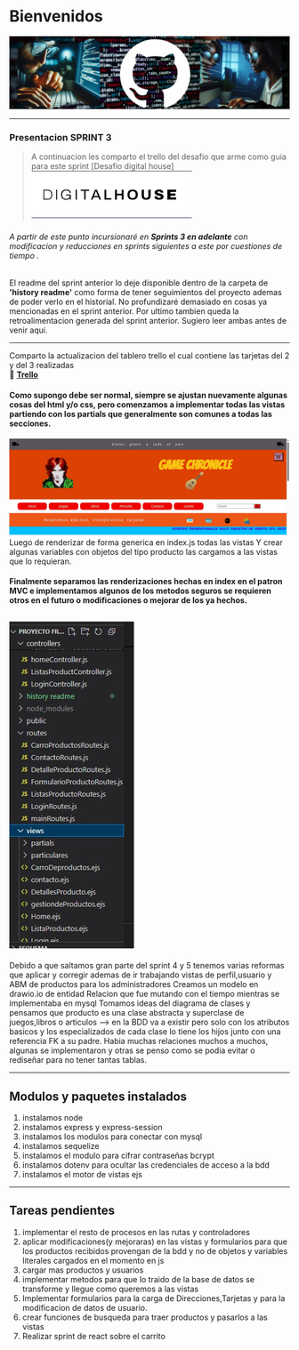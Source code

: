 # Bienvenidos

![Banner de github](./public/estructuras/Medias/Imagenes/Banner-3.jpg)

---  

###  Presentacion   **SPRINT 3**
    
>A continuacion les comparto el trello del desafio que arme como guia para este sprint  [Desafio digital house]
![Logo digital House](./public/estructuras/Medias/Modelos/logo%20digital.png)

###### A partir de este punto incursionaré en **Sprints 3 en adelante** con modificacion y reducciones en sprints siguientes a este por cuestiones de tiempo .  

El readme del sprint anterior lo deje disponible dentro de la carpeta de **'history readme'** como forma de tener seguimientos del proyecto ademas de poder verlo en el historial. No profundizaré demasiado en cosas ya mencionadas en el sprint anterior. Por ultimo tambien queda la retroalimentacion generada del sprint anterior. Sugiero leer ambas antes de venir aqui.    

---
Comparto la actualizacion del tablero trello el cual contiene las tarjetas del 2 y del 3 realizadas   
💽 **[Trello](https://trello.com/invite/b/67e84592e54bdb62f45af6cd/ATTI51fa3abe5934411cf9511f0008d84e63602D0594/proyecto-de-dh)**

#### Como supongo debe ser normal, siempre se ajustan nuevamente algunas cosas del html y/o css, pero comenzamos a implementar todas las vistas partiendo con los  partials  que generalmente son comunes a todas las secciones.
![banner del sitio](public/estructuras/Medias/Modelos/banner.jpg)
Luego de renderizar de forma generica en index.js todas las vistas Y crear algunas variables con objetos del tipo producto las cargamos a las vistas que lo requieran.


#### Finalmente separamos las renderizaciones hechas en index en el patron MVC e implementamos algunos de los metodos seguros se requieren otros en el futuro o modificaciones o mejorar de los ya hechos.
![Estructura de proyecto](<public/estructuras/Medias/Modelos/estructura de proyecto.jpg>)
--- 
Debido a que saltamos gran parte del sprint 4 y 5 tenemos varias reformas que aplicar y corregir ademas de ir trabajando vistas de perfil,usuario y ABM de productos para los administradores
Creamos un modelo en drawio.io de entidad Relacion que fue mutando con el tiempo mientras se implementaba en mysql
Tomamos ideas del diagrama de clases y pensamos que producto es una clase abstracta y superclase de juegos,libros o articulos --> en la BDD va a existir pero solo con los atributos basicos y los especializados de cada clase lo tiene los hijos junto con una referencia FK a su padre.
Habia muchas relaciones muchos a muchos, algunas se implementaron y otras se penso como se podia evitar o rediseñar para no tener tantas tablas.

--- 

## Modulos y paquetes instalados
1. instalamos node
2. instalamos express y express-session
3. instalamos los modulos para conectar con mysql 
4. instalamos sequelize
5. instalamos el modulo para cifrar contraseñas bcrypt
6. instalamos dotenv para ocultar las credenciales de acceso a la bdd
7. instalamos el motor de vistas ejs

---
## Tareas pendientes
1.  implementar el resto de procesos en las rutas y controladores 
2.  aplicar modificaciones(y mejoraras) en las vistas y formularios para que los productos recibidos provengan de la bdd y no de objetos y variables literales cargados en el momento en js
3. cargar mas productos y usuarios 
4. implementar metodos para que lo traido de la base de datos se transforme y llegue como queremos a las vistas
5. Implementar formularios para la carga de Direcciones,Tarjetas y para la modificacion de datos de usuario.
6. crear funciones de busqueda para traer productos y pasarlos a las vistas
7. Realizar sprint de react sobre el carrito 

